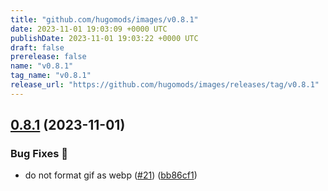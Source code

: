 ```yaml
---
title: "github.com/hugomods/images/v0.8.1"
date: 2023-11-01 19:03:09 +0000 UTC
publishDate: 2023-11-01 19:03:22 +0000 UTC
draft: false
prerelease: false
name: "v0.8.1"
tag_name: "v0.8.1"
release_url: "https://github.com/hugomods/images/releases/tag/v0.8.1"
---
```


## [0.8.1](https://github.com/hugomods/images/compare/v0.8.0...v0.8.1) (2023-11-01)


### Bug Fixes 🐞

* do not format gif as webp ([#21](https://github.com/hugomods/images/issues/21)) ([bb86cf1](https://github.com/hugomods/images/commit/bb86cf1f28870e59e76818886abdd27ba69cd76d))
